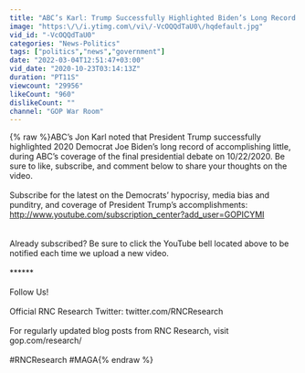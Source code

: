 ```yaml
---
title: "ABC’s Karl: Trump Successfully Highlighted Biden’s Long Record Of Accomplishing Little"
image: "https:\/\/i.ytimg.com\/vi\/-VcOQQdTaU0\/hqdefault.jpg"
vid_id: "-VcOQQdTaU0"
categories: "News-Politics"
tags: ["politics","news","government"]
date: "2022-03-04T12:51:47+03:00"
vid_date: "2020-10-23T03:14:13Z"
duration: "PT11S"
viewcount: "29956"
likeCount: "960"
dislikeCount: ""
channel: "GOP War Room"
---
```

{% raw %}ABC’s Jon Karl noted that President Trump successfully highlighted 2020 Democrat Joe Biden’s long record of accomplishing little, during ABC’s coverage of the final presidential debate on 10/22/2020. Be sure to like, subscribe, and comment below to share your thoughts on the video.<br /><br />Subscribe for the latest on the Democrats’ hypocrisy, media bias and punditry, and coverage of President Trump’s accomplishments: <a rel="nofollow" target="blank" href="http://www.youtube.com/subscription_center?add_user=GOPICYMI">http://www.youtube.com/subscription_center?add_user=GOPICYMI</a><br /><br /><br />Already subscribed?  Be sure to click the YouTube bell located above to be notified each time we upload a new video. <br /><br />******<br /><br />Follow Us!<br /><br />Official RNC Research Twitter: twitter.com/RNCResearch<br /><br />For regularly updated blog posts from RNC Research, visit gop.com/research/<br /><br />#RNCResearch #MAGA{% endraw %}
